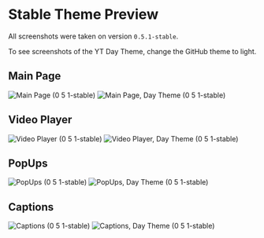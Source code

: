 # Stable Theme Preview
All screenshots were taken on version ```0.5.1-stable```.

To see screenshots of the YT Day Theme, change the GitHub theme to light.

## Main Page
![Main Page (0 5 1-stable)](https://user-images.githubusercontent.com/50947530/169821545-a30dd55f-520a-4f0f-800a-232e41ca53cd.png#gh-dark-mode-only "Main page, Unauthorised user, Night Theme (ver: 0.5.1-stable_fix3)")
![Main Page, Day Theme (0 5 1-stable)](https://user-images.githubusercontent.com/50947530/169827274-6237dbda-bb3d-4ece-8906-22da33aeec92.png#gh-light-mode-only "Main page, Unauthorised user, Day Theme (ver: 0.5.1-stable_fix3)")


## Video Player
![Video Player (0 5 1-stable)](https://user-images.githubusercontent.com/50947530/169821792-317dd184-fc4c-4eb7-9dc3-59f389df8f89.png#gh-dark-mode-only "Video Player, Unauthorised user, Night Theme (ver: 0.5.1-stable_fix3)")
![Video Player, Day Theme (0 5 1-stable)](https://user-images.githubusercontent.com/50947530/169827641-5a2f1def-be6f-4475-b095-fe1de8093894.png#gh-light-mode-only "Video Player, Unauthorised user, Day Theme (ver: 0.5.1-stable_fix3)")


## PopUps
![PopUps (0 5 1-stable)](https://user-images.githubusercontent.com/50947530/169821834-e109f94c-79fd-413d-8be6-6cbc33969303.png#gh-dark-mode-only "Pop Ups, Unauthorised user, Night Theme (ver: 0.5.1-stable_fix3)")
![PopUps, Day Theme (0 5 1-stable)](https://user-images.githubusercontent.com/50947530/169827657-07e0fb2f-336a-4b9b-91b2-b184bb9268a9.png#gh-light-mode-only "Pop Ups, Unauthorised user, Day Theme (ver: 0.5.1-stable_fix3)")


## Captions
![Captions (0 5 1-stable)](https://user-images.githubusercontent.com/50947530/169821933-1206981b-1f8a-4190-a4d7-a61df56bfa36.png#gh-dark-mode-only "Captions, Unauthorised user, Night Theme (ver: 0.5.1-stable_fix3)")
![Captions, Day Theme (0 5 1-stable)](https://user-images.githubusercontent.com/50947530/169827684-8ec5d0fb-3a27-40e3-a40d-87ba871c51f5.png#gh-light-mode-only "Captions, Unauthorised user, Day Theme (ver: 0.5.1-stable_fix3)")

